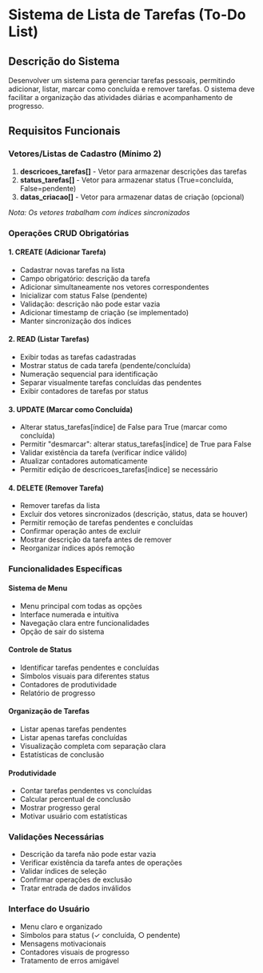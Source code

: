 # Sistema de Lista de Tarefas (To-Do List)

## Descrição do Sistema
Desenvolver um sistema para gerenciar tarefas pessoais, permitindo adicionar, listar, marcar como concluída e remover tarefas. O sistema deve facilitar a organização das atividades diárias e acompanhamento de progresso.

## Requisitos Funcionais

### Vetores/Listas de Cadastro (Mínimo 2)
1. **descricoes_tarefas[]** - Vetor para armazenar descrições das tarefas
2. **status_tarefas[]** - Vetor para armazenar status (True=concluída, False=pendente)
3. **datas_criacao[]** - Vetor para armazenar datas de criação (opcional)

*Nota: Os vetores trabalham com índices sincronizados*

### Operações CRUD Obrigatórias

#### 1. CREATE (Adicionar Tarefa)
- Cadastrar novas tarefas na lista
- Campo obrigatório: descrição da tarefa
- Adicionar simultaneamente nos vetores correspondentes
- Inicializar com status False (pendente)
- Validação: descrição não pode estar vazia
- Adicionar timestamp de criação (se implementado)
- Manter sincronização dos índices

#### 2. READ (Listar Tarefas)
- Exibir todas as tarefas cadastradas
- Mostrar status de cada tarefa (pendente/concluída)
- Numeração sequencial para identificação
- Separar visualmente tarefas concluídas das pendentes
- Exibir contadores de tarefas por status

#### 3. UPDATE (Marcar como Concluída)
- Alterar status_tarefas[índice] de False para True (marcar como concluída)
- Permitir "desmarcar": alterar status_tarefas[índice] de True para False
- Validar existência da tarefa (verificar índice válido)
- Atualizar contadores automaticamente
- Permitir edição de descricoes_tarefas[índice] se necessário

#### 4. DELETE (Remover Tarefa)
- Remover tarefas da lista
- Excluir dos vetores sincronizados (descrição, status, data se houver)
- Permitir remoção de tarefas pendentes e concluídas
- Confirmar operação antes de excluir
- Mostrar descrição da tarefa antes de remover
- Reorganizar índices após remoção

### Funcionalidades Específicas

#### Sistema de Menu
- Menu principal com todas as opções
- Interface numerada e intuitiva
- Navegação clara entre funcionalidades
- Opção de sair do sistema

#### Controle de Status
- Identificar tarefas pendentes e concluídas
- Símbolos visuais para diferentes status
- Contadores de produtividade
- Relatório de progresso

#### Organização de Tarefas
- Listar apenas tarefas pendentes
- Listar apenas tarefas concluídas
- Visualização completa com separação clara
- Estatísticas de conclusão

#### Produtividade
- Contar tarefas pendentes vs concluídas
- Calcular percentual de conclusão
- Mostrar progresso geral
- Motivar usuário com estatísticas

### Validações Necessárias
- Descrição da tarefa não pode estar vazia
- Verificar existência da tarefa antes de operações
- Validar índices de seleção
- Confirmar operações de exclusão
- Tratar entrada de dados inválidos

### Interface do Usuário
- Menu claro e organizado
- Símbolos para status (✓ concluída, ○ pendente)
- Mensagens motivacionais
- Contadores visuais de progresso
- Tratamento de erros amigável
